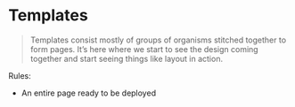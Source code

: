 # Templates

> Templates consist mostly of groups of organisms stitched together to form pages. It’s here where we start to see the design coming together and start seeing things like layout in action.

Rules:

- An entire page ready to be deployed
